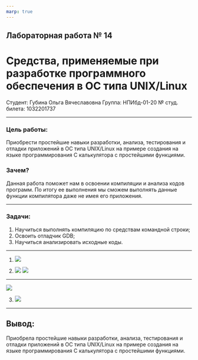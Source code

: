 ```yaml
---
marp: true
---
```

## Лабораторная работа № 14
# Средства, применяемые при разработке программного обеспечения в ОС типа UNIX/Linux

Студент: Губина Ольга Вячеславовна
Группа: НПИбд-01-20
№ студ. билета: 1032201737

---

### **Цель работы:**
Приобрести простейшие навыки разработки, анализа, тестирования и отладки
приложений в ОС типа UNIX/Linux на примере создания на языке программирования С калькулятора с простейшими функциями.

### **Зачем?**
Данная работа поможет нам в освоении компиляции и анализа кодов программ. По итогу ее выполнения мы сможем выполнять данные функции компилятора даже не имея его приложения.

---

### **Задачи:**
1. Научиться выполнять компиляцию по средствам командной строки;
2. Освоить отладчик GDB;
3. Научиться анализировать исходные коды.

---

1) ![](https://sun9-64.userapi.com/impg/PZu8zBszo7bdmpHNGwV8qyg2yDRslUm11nNIjA/MFGx5kwHf1g.jpg?size=656x72&quality=96&sign=77fa58454bc644adb399f75162dde18e&type=album)

2) ![](https://sun9-31.userapi.com/impg/k9fQ7uID0XqqNkUARYLrxKcwhMHu6JCyuWGuTA/3nhTTq5ARgk.jpg?size=734x226&quality=96&sign=7e45fad57558a1aba9286cbd44737773&type=album)
![](https://sun9-12.userapi.com/impg/WhuTHkPoW70Z7ZVYp1RPESR4n27urRHaLrI9Ew/Yx760c6O4mQ.jpg?size=733x284&quality=96&sign=bd1c85783fab093e75cdef7eddae1d99&type=album)

---

![](https://sun9-26.userapi.com/impg/3nhdQ9_7dUTzi2Q3KpSre8KDvlT6CQCdfRoU5w/i5lyecjPiTE.jpg?size=733x230&quality=96&sign=190b6bf2221dcb9902417a1f27fba7ea&type=album)

3) ![](https://sun9-67.userapi.com/impg/AK9tgFTa6GFvl3BeQpv-oHdD_-yhNNOF8ceDcw/pO743m9jzDM.jpg?size=882x389&quality=96&sign=bbb756dcaabd6baa8892871f78139d98&type=album)

--- 

## Вывод: 

Приобрела простейшие навыки разработки, анализа, тестирования и отладки приложений в ОС типа UNIX/Linux на примере создания на языке программирования С калькулятора с простейшими функциями.